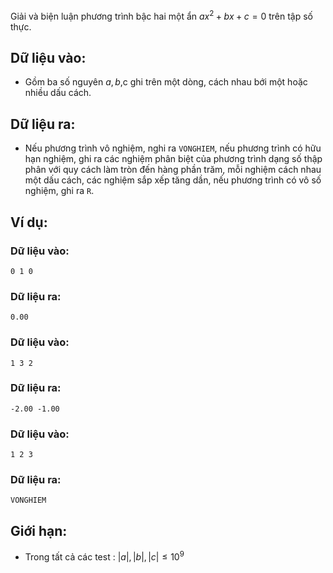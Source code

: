 Giải và biện luận phương trình bậc hai một ẩn $ax^2+bx+c=0$ trên tập số thực.

## Dữ liệu vào:
- Gồm ba số nguyên $a,b,$c ghi trên một dòng, cách nhau bới một hoặc nhiều dấu cách.

## Dữ liệu ra:
- Nếu phương trình vô nghiệm, nghi ra `VONGHIEM`, nếu phương trình có hữu hạn nghiệm, ghi ra các nghiệm phân biệt của phương trình dạng số thập phân với quy cách làm tròn đến hàng phần trăm, mỗi nghiệm cách nhau một dấu cách, các nghiệm sắp xếp tăng dần, nếu phương trình có vô số nghiệm, ghi ra `R`.

## Ví dụ:
### Dữ liệu vào:
```
0 1 0
```

### Dữ liệu ra:
```
0.00
```

### Dữ liệu vào:
```
1 3 2
```

### Dữ liệu ra:
```
-2.00 -1.00
```

### Dữ liệu vào:
```
1 2 3
```

### Dữ liệu ra:
```
VONGHIEM
```

## Giới hạn:
- Trong tất cả các test : $|a|,|b|,|c|≤10^9$